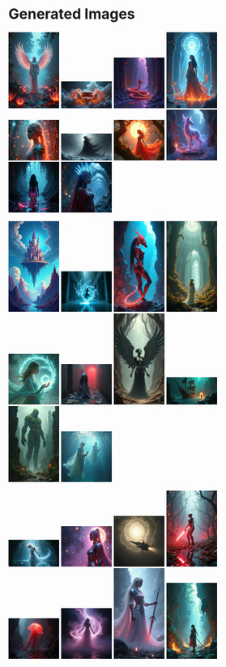 # Generated Images



<img src="2025_07_09_01.png" width="100"/> <img src="2025_07_09_02.png" width="100"/> <img src="2025_07_09_03.png" width="100"/> <img src="2025_07_09_04.png" width="100"/> <img src="2025_07_09_05.png" width="100"/> <img src="2025_07_09_06.png" width="100"/> <img src="2025_07_09_07.png" width="100"/> <img src="2025_07_09_08.png" width="100"/> <img src="2025_07_09_09.png" width="100"/> <img src="2025_07_09_10.png" width="100"/>

<img src="2025_07_09_11.png" width="100"/> <img src="2025_07_09_12.png" width="100"/> <img src="2025_07_09_13.png" width="100"/> <img src="2025_07_09_14.png" width="100"/> <img src="2025_07_09_15.png" width="100"/> <img src="2025_07_09_16.png" width="100"/> <img src="2025_07_09_17.png" width="100"/> <img src="2025_07_09_18.png" width="100"/> <img src="2025_07_09_19.png" width="100"/> <img src="2025_07_09_20.png" width="100"/>

<img src="2025_07_09_21.png" width="100"/> <img src="2025_07_09_22.png" width="100"/> <img src="2025_07_09_23.png" width="100"/> <img src="2025_07_09_24.png" width="100"/> <img src="2025_07_09_25.png" width="100"/> <img src="2025_07_09_26.png" width="100"/> <img src="2025_07_09_27.png" width="100"/> <img src="2025_07_09_28.png" width="100"/>